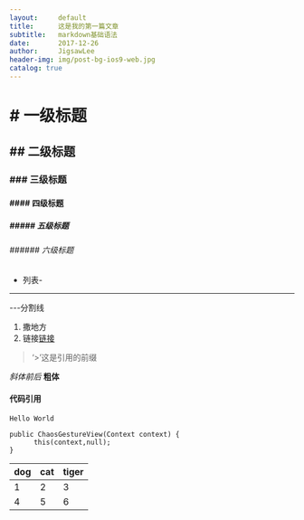```yaml
---
layout:     default
title:      这是我的第一篇文章
subtitle:   markdown基础语法
date:       2017-12-26
author:     JigsawLee
header-img: img/post-bg-ios9-web.jpg
catalog: true
---
```


# # 一级标题
## ## 二级标题
### ### 三级标题
#### #### 四级标题
##### ##### 五级标题
###### ###### 六级标题
- 列表-
---
---分割线
1. 撒地方
2. 链接[链接](https://www.baidu.com)
>‘>’这是引用的前缀

*斜体前后*  **粗体**
#### 代码引用
`Hello World`
```
public ChaosGestureView(Context context) {
      this(context,null);
}
```
dog|cat|tiger
-|-|-
1|2|3
4|5|6




